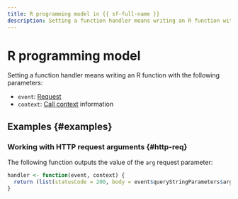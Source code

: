 ```yaml
---
title: R programming model in {{ sf-full-name }}
description: Setting a function handler means writing an R function with the event and context parameters.
---
```


# R programming model

Setting a function handler means writing an R function with the following parameters:
* `event`: [Request](../../../concepts/function-invoke.md#request)
* `context`: [Call context](../context.md) information

## Examples {#examples}

### Working with HTTP request arguments {#http-req}

The following function outputs the value of the `arg` request parameter:

```R
handler <- function(event, context) {
  return (list(statusCode = 200, body = event$queryStringParameters$arg))
}
```
